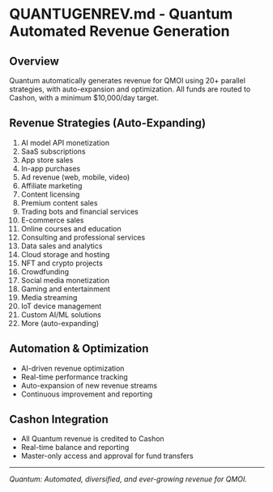 # QUANTUGENREV.md - Quantum Automated Revenue Generation

## Overview
Quantum automatically generates revenue for QMOI using 20+ parallel strategies, with auto-expansion and optimization. All funds are routed to Cashon, with a minimum $10,000/day target.

## Revenue Strategies (Auto-Expanding)
1. AI model API monetization
2. SaaS subscriptions
3. App store sales
4. In-app purchases
5. Ad revenue (web, mobile, video)
6. Affiliate marketing
7. Content licensing
8. Premium content sales
9. Trading bots and financial services
10. E-commerce sales
11. Online courses and education
12. Consulting and professional services
13. Data sales and analytics
14. Cloud storage and hosting
15. NFT and crypto projects
16. Crowdfunding
17. Social media monetization
18. Gaming and entertainment
19. Media streaming
20. IoT device management
21. Custom AI/ML solutions
22. More (auto-expanding)

## Automation & Optimization
- AI-driven revenue optimization
- Real-time performance tracking
- Auto-expansion of new revenue streams
- Continuous improvement and reporting

## Cashon Integration
- All Quantum revenue is credited to Cashon
- Real-time balance and reporting
- Master-only access and approval for fund transfers

---
*Quantum: Automated, diversified, and ever-growing revenue for QMOI.* 
